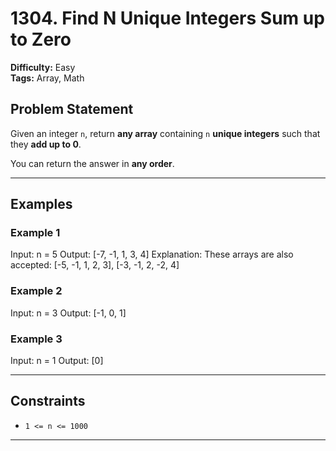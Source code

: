 # 1304. Find N Unique Integers Sum up to Zero

**Difficulty:** Easy  
**Tags:** Array, Math

## Problem Statement

Given an integer `n`, return **any array** containing `n` **unique integers** such that they **add up to 0**.

You can return the answer in **any order**.

---

## Examples

### Example 1

Input: n = 5
Output: [-7, -1, 1, 3, 4]
Explanation: These arrays are also accepted: [-5, -1, 1, 2, 3], [-3, -1, 2, -2, 4]

### Example 2

Input: n = 3
Output: [-1, 0, 1]

### Example 3

Input: n = 1
Output: [0]

---

## Constraints

- `1 <= n <= 1000`

---
